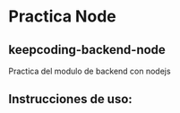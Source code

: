 # Practica Node 
## keepcoding-backend-node

Practica del modulo de backend con nodejs

## Instrucciones de uso:

